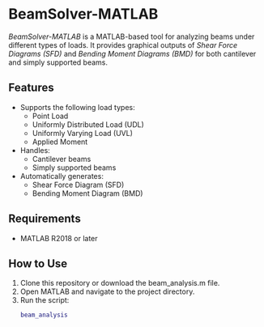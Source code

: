 # BeamSolver-MATLAB

*BeamSolver-MATLAB* is a MATLAB-based tool for analyzing beams under different types of loads. It provides graphical outputs of *Shear Force Diagrams (SFD)* and *Bending Moment Diagrams (BMD)* for both cantilever and simply supported beams.

## Features

- Supports the following load types:
  - Point Load
  - Uniformly Distributed Load (UDL)
  - Uniformly Varying Load (UVL)
  - Applied Moment
- Handles:
  - Cantilever beams
  - Simply supported beams
- Automatically generates:
  - Shear Force Diagram (SFD)
  - Bending Moment Diagram (BMD)

## Requirements

- MATLAB R2018 or later

## How to Use

1. Clone this repository or download the beam_analysis.m file.
2. Open MATLAB and navigate to the project directory.
3. Run the script:
   ```matlab
   beam_analysis
